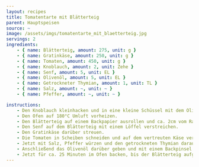 ```yaml
---
layout: recipes
title: Tomatentarte mit Blätterteig
parent: Hauptspeisen
source: ~
image: /assets/imgs/tomatentarte_mit_blaetterteig.jpg
servings: 2
ingredients:
    - { name: Blätterteig, amount: 275, unit: g }
    - { name: Gratinkäse, amount: 250, unit: g }
    - { name: Tomaten, amount: 450, unit: g }
    - { name: Knoblauch, amount: 2, unit: Zehe }
    - { name: Senf, amount: 5, unit: EL }
    - { name: Olivenöl, amount: 5, unit: EL }
    - { name: Getrockneter Thymian, amount: 1, unit: TL }
    - { name: Salz, amount: ~, unit: ~ }
    - { name: Pfeffer, amount: ~, unit: ~ }

instructions:
    - Den Knoblauch kleinhacken und in eine kleine Schüssel mit dem Olivenöl geben.
    - Den Ofen auf 180°C Umluft vorheizen.
    - Den Blätterteig auf einem Backpapier ausrollen und ca. 2cm vom Rand an allen Seiten umschlagen.
    - Den Senf auf dem Blätterteig mit einem Löffel verstreichen.
    - Den Gratinkäse darüber streuen.
    - Die Tomaten in Scheiben schneiden und auf dem vertreuten Käse verteilen.
    - Jetzt mit Salz, Pfeffer würzen und den getrockneten Thymian darauf verteilen.
    - Anschließend das Olivenöl darüber geben und mit einem Backpinsel gleichmäßig verteilen.
    - Jetzt für ca. 25 Minuten im Ofen backen, bis der Blätterteig aufgegangen und goldbraun ist. Fertig!
---
```

